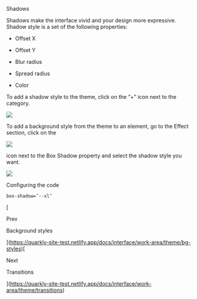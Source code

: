 Shadows

Shadows make the interface vivid and your design more expressive. Shadow style is a set of the following properties:

*   Offset X
    
*   Offset Y
    
*   Blur radius
    
*   Spread radius
    
*   Color
    

To add a shadow style to the theme, click on the “+” icon next to the category.

![](https://uploads.quarkly.io/landing/docs-theme-panel-shadow-styles-create.png)

To add a background style from the theme to an element, go to the Effect section, click on the

![](https://uploads.quarkly.io/landing/docs-theme-variables-icon.svg?v=1)

icon next to the Box Shadow property and select the shadow style you want.

![](https://uploads.quarkly.io/landing/docs-theme-panel-shadow-styles-apply.png)

Configuring the code

```
box-shadow=’--xl’
```

[

Prev

Background styles



](https://quarkly-site-test.netlify.app/docs/interface/work-area/theme/bg-styles)[

Next

Transitions



](https://quarkly-site-test.netlify.app/docs/interface/work-area/theme/transitions)